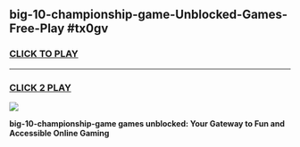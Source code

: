 
## big-10-championship-game-Unblocked-Games-Free-Play #tx0gv
<h3>
<a href="https://us.freeplayer.one?title=big-10-championship-game&ref=9M">CLICK TO PLAY</a></h3>
<hr>

<h3>
<a href="https://us.freeplayer.one?title=big-10-championship-game&ref=9M">CLICK 2 PLAY</a>
  
</h3>

<a href="https://us.freeplayer.one?title=big-10-championship-game&ref=9M"><img src="https://clearcache.store/games.png"></a>


**big-10-championship-game games unblocked: Your Gateway to Fun and Accessible Online Gaming**

